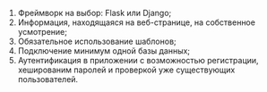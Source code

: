 1. Фреймворк на выбор: Flask или Django;
2. Информация, находящаяся на веб-странице, на собственное усмотрение;
3. Обязательное использование шаблонов;
4. Подключение минимум одной базы данных;
5. Аутентификация в приложении с возможностью регистрации, хешированим паролей и проверкой уже существующих пользователей.